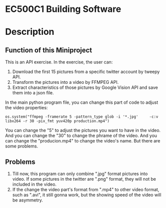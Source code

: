 # EC500C1 Building Software
# Description
## Function of this Miniproject
This is an API exercise. In the exercise, the user can:
1. Download the first 15 pictures from a specific twitter account by tweepy API.
2. Transform the pictures into a video by FFMPEG API.
3. Extract characteristics of those pictures by Google Vision API and save them into a json file.

In the main python program file, you can change this part of code to adjust the video properties:

    os.system("ffmpeg -framerate 5 -pattern_type glob -i '*.jpg'     -c:v libx264 -r 30 -pix_fmt yuv420p production.mp4")
    
You can change the "5" to adjust the pictures you want to have in the video. And you can change the "30" to change the phrame of the video. And you can change the "producion.mp4" to change the video's name.
But there are some problems.

## Problems
1. Till now, this program can only combine ".jpg" format pictures into video. If some pictures in the twitter are ".png" format, they will not be included in the video.
2. If the change the video part's format from ".mp4" to other video format, such as ".avi", it still gonna work, but the showing speed of the video will be asymmetry.
